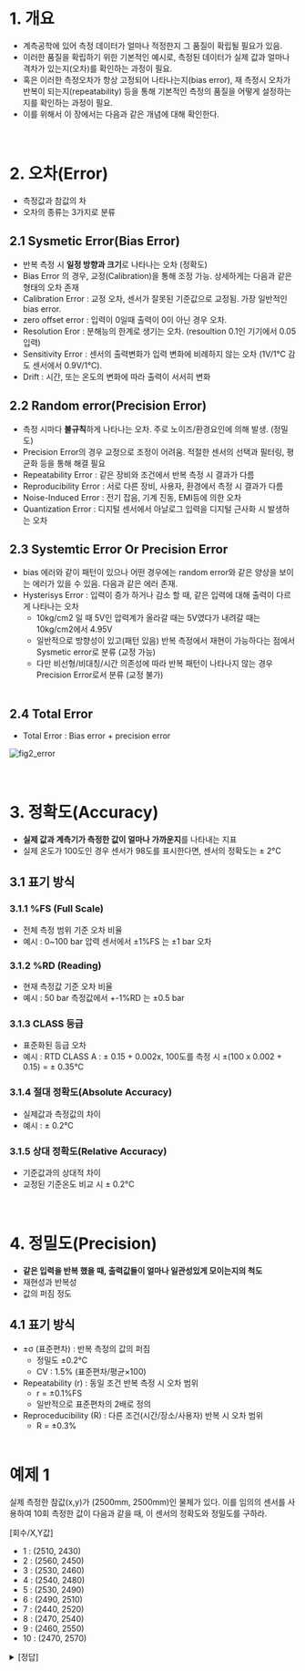 # 1. 개요
- 계측공학에 있어 측정 데이터가 얼마나 적정한지 그 품질이 확립될 필요가 있음.
- 이러한 품질을 확립하기 위한 기본적인 예시로, 측정된 데이터가 실제 값과 얼마나 격차가 있는지(오차)를 확인하는 과정이 필요.
- 혹은 이러한 측정오차가 항상 고정되어 나타나는지(bias error), 재 측정시 오차가 반복이 되는지(repeatability) 등을 통해 기본적인 측정의 품질을 어떻게 설정하는지를 확인하는 과정이 필요.
- 이를 위해서 이 장에서는 다음과 같은 개념에 대해 확인한다.
</br></br></br>

# 2. 오차(Error)
- 측정값과 참값의 차
- 오차의 종류는 3가지로 분류

## 2.1  Sysmetic Error(Bias Error)

- 반복 측정 시 <B>일정 방향과 크기</B>로 나타나는 오차 (정확도)
- Bias Error 의 경우, 교정(Calibration)을 통해 조정 가능. 상세하게는 다음과 같은 형태의 오차 존재
- Calibration Error : 교정 오차, 센서가 잘못된 기준값으로 교정됨. 가장 일반적인 bias error.
- zero offset error : 입력이 0일때 출력이 0이 아닌 경우 오차.
- Resolution Eror : 분해능의 한계로 생기는 오차. (resoultion 0.1인 기기에서 0.05 입력)
- Sensitivity Error : 센서의 출력변화가 입력 변화에 비례하지 않는 오차 (1V/1℃ 감도 센서에서 0.9V/1℃).
- Drift : 시간, 또는 온도의 변화에 따라 출력이 서서히 변화

## 2.2 Random error(Precision Error)

- 측정 시마다 <B>불규칙</B>하게 나타나는 오차. 주로 노이즈/환경요인에 의해 발생. (정밀도)
- Precision Error의 경우 교정으로 조정이 어려움. 적절한 센서의 선택과 필터링, 평균화 등을 통해 해결 필요
- Repeatability Error : 같은 장비와 조건에서 반복 측정 시 결과가 다름
- Reproducibility Error : 서로 다른 장비, 사용자, 환경에서 측정 시 결과가 다름
- Noise-Induced Error : 전기 잡음, 기계 진동, EMI등에 의한 오차
- Quantization Error : 디지털 센서에서 아날로그 입력을 디지털 근사화 시 발생하는 오차
          
## 2.3 Systemtic Error Or Precision Error

- bias 에러와 같이 패턴이 있으나 어떤 경우에는 random error와 같은 양상을 보이는 에러가 있을 수 있음. 다음과 같은 에러 존재.
- Hysterisys Error : 입력이 증가 하거나 감소 할 때, 같은 입력에 대해 출력이 다르게 나타나는 오차
  - 10kg/cm2 일 때 5V인 압력계가 올라갈 때는 5V였다가 내려갈 때는 10kg/cm2에서 4.95V
  - 일반적으로 방향성이 있고(패턴 있음) 반복 측정에서 재현이 가능하다는 점에서 Sysmetic error로 분류 (교정 가능)
  - 다만 비선형/비대칭/시간 의존성에 따라 반복 패턴이 나타나지 않는 경우 Precision Error로서 분류 (교정 불가)
   </br></br>

## 2.4 Total Error
- Total Error : Bias error + precision error


![fig2_error](https://github.com/user-attachments/assets/fb75cb9e-ccfc-43e0-98ba-eab1926e112c)
</br></br></br>

# 3. 정확도(Accuracy)

 - <B>실제 값과 계측기가 측정한 값이 얼마나 가까운지</B>를 나타내는 지표
 - 실제 온도가 100도인 경우 센서가 98도를 표시한다면, 센서의 정확도는 ± 2°C

## 3.1 표기 방식

### 3.1.1 %FS (Full Scale) 
- 전체 측정 범위 기준 오차 비율
- 예시 : 0~100 bar 압력 센서에서 ±1%FS 는 ±1 bar 오차

### 3.1.2 %RD (Reading) 
- 현재 측정값 기준 오차 비율
- 예시 : 50 bar 측정값에서 +-1%RD 는 ±0.5 bar

### 3.1.3 CLASS 등급
- 표준화된 등급 오차
- 예시 : RTD CLASS A : ± 0.15 + 0.002x, 100도를 측정 시 ±(100 x 0.002 + 0.15) = ± 0.35°C

### 3.1.4 절대 정확도(Absolute Accuracy) 
- 실제값과 측정값의 차이
- 예시 : ± 0.2°C

### 3.1.5 상대 정확도(Relative Accuracy)
- 기준값과의 상대적 차이
- 교정된 기준온도 비교 시 ± 0.2°C
</br></br></br>


# 4. 정밀도(Precision)

- <B>같은 입력을 반복 했을 때, 출력값들이 얼마나 일관성있게 모이는지의 척도</B>
- 재현성과 반복성
- 값의 퍼짐 정도

## 4.1 표기 방식
- ±σ (표준편차) : 반복 측정의 값의 퍼짐
  - 정밀도 ±0.2°C
  - CV : 1.5% (표준편차/평균×100)
- Repeatability (r) : 동일 조건 반복 측정 시 오차 범위
  - r = ±0.1%FS
  - 일반적으로 표준편차의 2배로 정의
- Reproceducibility (R) : 다른 조건(시간/장소/사용자) 반복 시 오차 범위
  - R = ±0.3%
</br></br>


# 예제 1
실제 측정한 참값(x,y)가 (2500mm, 2500mm)인 물체가 있다. 이를 임의의 센서를 사용하여 10회 측정한 
값이 다음과 같을 때, 이 센서의 정확도와 정밀도를 구하라.

 [회수/X,Y값]
 - 1 : (2510, 2430)
 - 2 : (2560, 2450)
 - 3 : (2530, 2460)
 - 4 : (2540, 2480)
 - 5 : (2530, 2490)
 - 6 : (2490, 2510)
 - 7 : (2440, 2520)
 - 8 : (2470, 2540)
 - 9 : (2460, 2550)
 - 10 : (2470, 2570)

<details>
 <summary>[정답]</summary></br>
 1) 정확도 : x,y축 각 평균 </br>
 - x축 : (x1+x2+...x10)/10 = 2500 </br>
 - y축 : (y1+y2+...y10)/10 = 2500 </br>
 - 절대 정확도 표기 방법 : x,y : ±0 mm </br></br>
 2) 정밀도 : X,Y축의 표준편차 </br>
 - x축 : sqrt((x1-2500)^2 + .. + (x10-2500^) / 10 ) = 37.683 </br>
 - y축 : sqrt((y1-2500)^2 + .. + (y10-2500^) / 10 ) = 43.589 </br>
 - 표준편차 기준 : ±37.683, ±43.589 </br>
</details>


